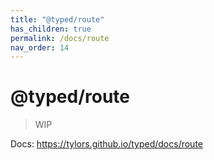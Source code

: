 ```yaml
---
title: "@typed/route"
has_children: true
permalink: /docs/route
nav_order: 14
---
```


# @typed/route

> WIP

Docs: https://tylors.github.io/typed/docs/route

